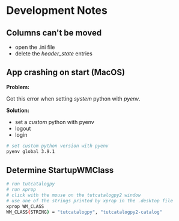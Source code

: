 # Development Notes

## Columns can't be moved

* open the .ini file
* delete the _header_state_ entries

## App crashing on start (MacOS)

**Problem:**

Got this error when setting _system_ python with _pyenv_.

**Solution:**

* set a _custom_ python with pyenv
* logout
* login

```bash
# set custom python version with pyenv
pyenv global 3.9.1
```

## Determine StartupWMClass

```bash
# run tutcatalogpy
# run xprop
# click with the mouse on the tutcatalogpy2 window
# use one of the strings printed by xprop in the .desktop file
xprop WM_CLASS
WM_CLASS(STRING) = "tutcatalogpy", "tutcatalogpy2-catalog"
```

